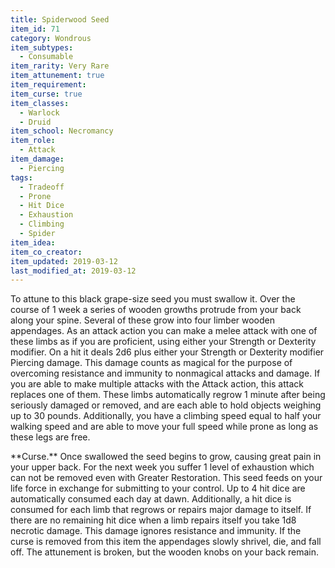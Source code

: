 ```yaml
---
title: Spiderwood Seed
item_id: 71
category: Wondrous
item_subtypes:
  - Consumable
item_rarity: Very Rare
item_attunement: true
item_requirement:
item_curse: true
item_classes:
  - Warlock
  - Druid
item_school: Necromancy
item_role:
  - Attack
item_damage:
  - Piercing
tags:
  - Tradeoff
  - Prone
  - Hit Dice
  - Exhaustion
  - Climbing
  - Spider
item_idea:
item_co_creator:
item_updated: 2019-03-12
last_modified_at: 2019-03-12
---
```


To attune to this black grape-size seed you must swallow it. Over the course of 1 week a series of wooden growths protrude from your back along your spine. Several of these grow into four limber wooden appendages.
As an attack action you can make a melee attack with one of these limbs as if you are proficient, using either your Strength or Dexterity modifier. On a hit it deals 2d6 plus either your Strength or Dexterity modifier Piercing damage. This damage counts as magical for the purpose of overcoming resistance and immunity to nonmagical attacks and damage. If you are able to make multiple attacks with the Attack action, this attack replaces one of them.
These limbs automatically regrow 1 minute after being seriously damaged or removed, and are each able to hold objects weighing up to 30 pounds. Additionally, you have a climbing speed equal to half your walking speed and are able to move your full speed while prone as long as these legs are free.

<!--excerpt-->
<section id="curse">
**Curse.** Once swallowed the seed begins to grow, causing great pain in your upper back. For the next week you suffer 1 level of exhaustion which can not be removed even with <magic-spell>Greater Restoration.</magic-spell> This seed feeds on your life force in exchange for submitting to your control. Up to 4 hit dice are automatically consumed each day at dawn. Additionally, a hit dice is consumed for each limb  that regrows or repairs major damage to itself. If there are no remaining hit dice when a limb repairs itself you take 1d8 necrotic damage. This damage ignores resistance and immunity.
If the curse is removed from this item the appendages slowly shrivel, die, and fall off. The attunement is broken, but the wooden knobs on your back remain.
</section>
